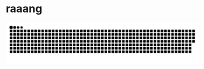 # raaang

![snake gif](https://github.com/kwanhyunkim/kwanhyunkim/blob/output/github-contribution-grid-snake.svg)
